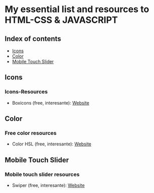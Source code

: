 # My essential list and resources to HTML-CSS & JAVASCRIPT

## Index of contents
* [Icons](#Icons)
* [Color](#Color)
* [Mobile Touch Slider](#Mobile-touch-slider)


## Icons
### Icons-Resources 
* Boxicons (free, interesante): [Website](https://boxicons.com/)


## Color
### Free color resources
* Color HSL (free, interesante): [Website](https://www.w3schools.com/)

## Mobile Touch Slider
### Mobile touch slider resources
* Swiper (free, interesante): [Website](https://swiperjs.com/)
